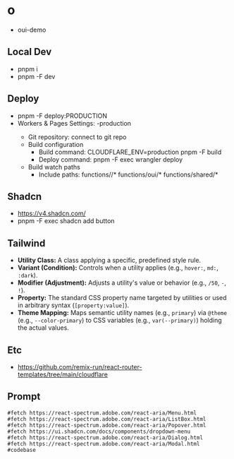 # o

- oui-demo

## Local Dev

- pnpm i
- pnpm -F <PACKAGE-NAME> dev

## Deploy

- pnpm -F <PACKAGE-NAME> deploy:PRODUCTION
- Workers & Pages Settings: <WRANGLER-NAME>-production
  - Git repository: connect to git repo
  - Build configuration
    - Build command: CLOUDFLARE_ENV=production pnpm -F <PACKAGE-NAME> build
    - Deploy command: pnpm -F <PACKAGE-NAME> exec wrangler deploy
  - Build watch paths
    - Include paths: functions/<PACKAGE-NAME>/\* functions/oui/\* functions/shared/\*

## Shadcn

- https://v4.shadcn.com/
- pnpm -F <PACKAGE-NAME> exec shadcn add button

## Tailwind

- **Utility Class:** A class applying a specific, predefined style rule.
- **Variant (Condition):** Controls when a utility applies (e.g., `hover:`, `md:`, `:dark`).
- **Modifier (Adjustment):** Adjusts a utility's value or behavior (e.g., `/50`, `-`, `!`).
- **Property:** The standard CSS property name targeted by utilities or used in arbitrary syntax (`[property:value]`).
- **Theme Mapping:** Maps semantic utility names (e.g., `primary`) via `@theme` (e.g., `--color-primary`) to CSS variables (e.g., `var(--primary)`) holding the actual values.

## Etc

- https://github.com/remix-run/react-router-templates/tree/main/cloudflare

## Prompt

```
#fetch https://react-spectrum.adobe.com/react-aria/Menu.html
#fetch https://react-spectrum.adobe.com/react-aria/ListBox.html
#fetch https://react-spectrum.adobe.com/react-aria/Popover.html
#fetch https://ui.shadcn.com/docs/components/dropdown-menu
#fetch https://react-spectrum.adobe.com/react-aria/Dialog.html
#fetch https://react-spectrum.adobe.com/react-aria/Modal.html
#codebase
```